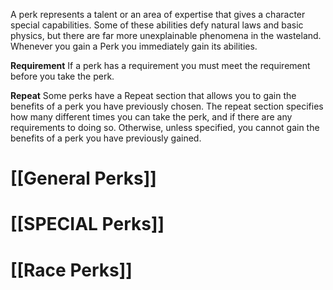 A perk represents a talent or an area of expertise that gives a character special capabilities. Some of these abilities defy natural laws and basic physics, but there are far more unexplainable phenomena in the wasteland. Whenever you gain a Perk you immediately gain its abilities. 

**Requirement**
If a perk has a requirement you must meet the requirement before you take the perk. 

**Repeat**
Some perks have a Repeat section that allows you to gain the benefits of a perk you have previously chosen. The repeat section specifies how many different times you can take the perk, and if there are any requirements to doing so. Otherwise, unless specified, you cannot gain the benefits of a perk you have previously gained.

# [[General Perks]]


# [[SPECIAL Perks]]


# [[Race Perks]]


